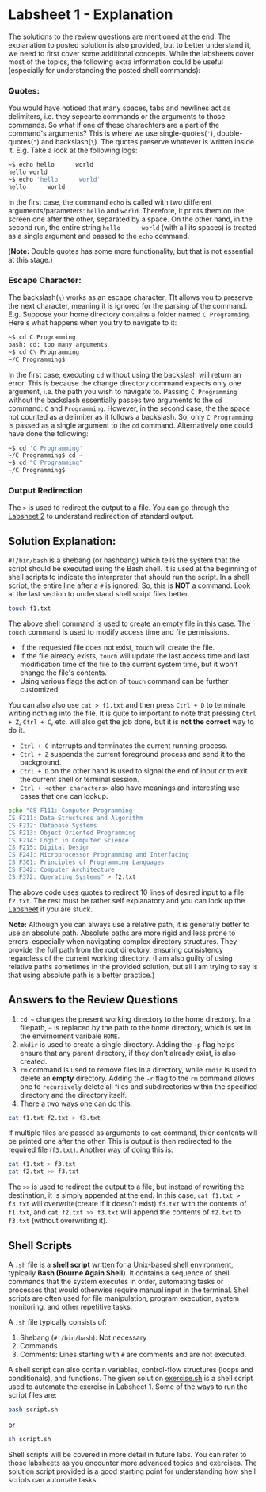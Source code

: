 # Labsheet 1 - Explanation

The solutions to the review questions are mentioned at the end. The explanation to posted solution is also provided, but to better understand it, we need to first cover some additional concepts. While the labsheets cover most of the topics, the following extra information could be useful (especially for understanding the posted shell commands):

### Quotes:
You would have noticed that many spaces, tabs and newlines act as delimiters, i.e. they sepearte commands or the arguments to those commands. So what if one of these charachters are a part of the command's arguments? This is where we use single-quotes(`'`), double-quotes(`"`) and backslash(`\`). The quotes preserve whatever is written inside it. E.g. Take a look at the following logs:
```bash
~$ echo hello      world
hello world
~$ echo 'hello      world'
hello      world
```
In the first case, the command `echo` is called with two different arguments/parameters: `hello` and `world`. Therefore, it prints them on the screen one after the other, separated by a space. On the other hand, in the second run, the entire string `hello      world` (with all its spaces) is treated as a single argument and passed to the `echo` command.

(**Note:** Double quotes has some more functionality, but that is not essential at this stage.)

### Escape Character:
The backslash(`\`) works as an escape character. TIt allows you to preserve the next character, meaning it is ignored for the parsing of the command. E.g. Suppose your home directory contains a folder named `C Programming`. Here's what happens when you try to navigate to it:
```bash
~$ cd C Programming
bash: cd: too many arguments
~$ cd C\ Programming
~/C Programming$
```
In the first case, executing `cd` without using the backslash will return an error. This is because the change directory command expects only one argument, i.e. the path you wish to navigate to. Passing `C Programming` without the backslash essentially passes two arguments to the `cd` command: `C` and `Programming`. However, in the second case, the the space not counted as a delimiter as it follows a backslash. So, only `C Programming` is passed as a single argument to the `cd` command. Alternatively one could have done the following:
```bash
~$ cd 'C Programming'
~/C Programming$ cd ~
~$ cd "C Programming"
~/C Programming$
```

### Output Redirection
The `>` is used to redirect the output to a file. You can go through the [Labsheet 2](https://app.codecrafters.io/courses/shell/overview) to understand redirection of standard output. 

## Solution Explanation:

`#!/bin/bash` is a shebang (or hashbang) which tells the system that the script should be executed using the Bash shell. It is used at the beginning of shell scripts to indicate the interpreter that should run the script. In a shell script, the entire line after a `#` is ignored. So, this is **NOT** a command. Look at the last section to understand shell script files better.

```bash
touch f1.txt
```
The above shell command is used to create an empty file in this case. The `touch` command is used to modify access time and file permissions. 
- If the requested file does not exist, `touch` will create the file.
- If the file already exists, `touch` will update the last access time and last modification time of the file to the current system time, but it won't change the file's contents. 
- Using various flags the action of `touch` command can be further customized. 

You can also also use `cat > f1.txt` and then press `Ctrl + D` to terminate writing nothing into the file. It is quite to important to note that pressing `Ctrl + Z`, `Ctrl + C`, etc. will also get the job done, but it is **not the correct** way to do it. 
- `Ctrl + C` interrupts and terminates the current running process.
- `Ctrl + Z` suspends the current foreground process and send it to the background. 
- `Ctrl + D` on the other hand is used to signal the end of input or to exit the current shell or terminal session. 
- `Ctrl + <other characters>` also have meanings and interesting use cases that one can lookup.

```bash
echo "CS F111: Computer Programming
CS F211: Data Structures and Algorithm
CS F212: Database Systems
CS F213: Object Oriented Programming
CS F214: Logic in Computer Science
CS F215: Digital Design
CS F241: Microprocessor Programming and Interfacing
CS F301: Principles of Programming Languages
CS F342: Computer Architecture
CS F372: Operating Systems" > f2.txt
```
The above code uses quotes to redirect 10 lines of desired input to a file `f2.txt`. The rest must be rather self explanatory and you can look up the [Labsheet](https://app.codecrafters.io/courses/shell/overview) if you are stuck.

**Note:** Although you can always use a relative path, it is generally better to use an absolute path. Absolute paths are more rigid and less prone to errors, especially when navigating complex directory structures. They provide the full path from the root directory, ensuring consistency regardless of the current working directory. (I am also guilty of using relative paths sometimes in the provided solution, but all I am trying to say is that using absolute path is a better practice.)

## Answers to the Review Questions
1. `cd ~` changes the present working directory to the home directory. In a filepath, `~` is replaced by the path to the home directory, which is set in the envirnoment varibale `HOME`.
2. `mkdir` is used to create a single directory. Adding the `-p` flag helps ensure that any parent directory, if they don't already exist, is also created.
3. `rm` command is used to remove files in a directory, while `rmdir` is used to delete an **empty** directory. Adding the `-r` flag to the `rm` command allows one to `recursively` delete all files and subdirectories within the specified directory and the directory itself.
4. There a two ways one can do this:
```bash
cat f1.txt f2.txt > f3.txt
```
If multiple files are passed as arguments to `cat` command, thier contents will be printed one after the other. This is output is then redirected to the required file (`f3.txt`). Another way of doing this is:
```bash
cat f1.txt > f3.txt
cat f2.txt >> f3.txt
```
The `>>` is used to redirect the output to a file, but instead of rewriting the destination, it is simply appended at the end. In this case, `cat f1.txt > f3.txt` will overwrite(create if it doesn't exist) `f3.txt` with the contents of `f1.txt`, and `cat f2.txt >> f3.txt` will append the contents of `f2.txt` to `f3.txt` (without overwriting it).

## Shell Scripts
A `.sh` file is a **shell script** written for a Unix-based shell environment, typically **Bash (Bourne Again Shell)**. It contains a sequence of shell commands that the system executes in order, automating tasks or processes that would otherwise require manual input in the terminal. Shell scripts are often used for file manipulation, program execution, system monitoring, and other repetitive tasks.

A `.sh` file typically consists of:
1. Shebang (`#!/bin/bash`): Not necessary
2. Commands
3. Comments: Lines starting with `#` are comments and are not executed.

A shell script can also contain variables, control-flow structures (loops and conditionals), and functions. The given solution [exercise.sh]() is a shell script used to automate the exercise in Labsheet 1. Some of the ways to run the script files are:
```bash
bash script.sh
```
or 
```bash
sh script.sh
```
Shell scripts will be covered in more detail in future labs. You can refer to those labsheets as you encounter more advanced topics and exercises. The solution script provided is a good starting point for understanding how shell scripts can automate tasks.